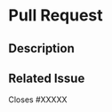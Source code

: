 # Pull Request

<!--Before contributing, please read our contributing guidelines: https://github.com/nhcommunity/homepage/blob/main/CONTRIBUTING.md-->

## Description

<!--A brief description of what your pull request does.-->

## Related Issue

<!--Is this related to an issue? Does it close one? If so, replace the XXXXX below with the issue number.-->

Closes #XXXXX
